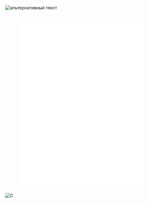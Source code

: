 <img src="https://github.com/kostya2288/kostya2288/blob/main/header.png" alt="альтернативный текст">
<h1 align="center"><img src="/github-metrics.svg" alt="Metrics" width="400"></h1>
<p class="aligncenter">
  <img align="center" src="https://img.shields.io/badge/c-%2300599C.svg?style=for-the-badge&logo=c&logoColor=white" alt="C"></h1>
</p>


<!--
**kostya2288/kostya2288** is a ✨ _special_ ✨ repository because its `README.md` (this file) appears on your GitHub profile.

Here are some ideas to get you started:

- 🔭 I’m currently working on ...
- 🌱 I’m currently learning ...
- 👯 I’m looking to collaborate on ...
- 🤔 I’m looking for help with ...
- 💬 Ask me about ...
- 📫 How to reach me: ...
- 😄 Pronouns: ...
- ⚡ Fun fact: ...
-->

